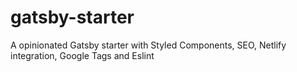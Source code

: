 # gatsby-starter

A opinionated Gatsby starter with Styled Components, SEO, Netlify integration, Google Tags and Eslint
